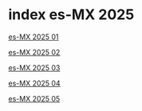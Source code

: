 # index es-MX 2025

<a href="./01">es-MX 2025 01</a>

<a href="./02">es-MX 2025 02</a>

<a href="./03">es-MX 2025 03</a>

<a href="./04">es-MX 2025 04</a>

<a href="./05">es-MX 2025 05</a>
